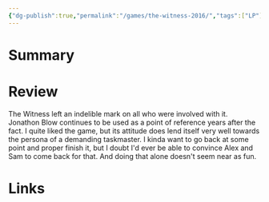 ```yaml
---
{"dg-publish":true,"permalink":"/games/the-witness-2016/","tags":["LP"],"created":"2023-12-08","updated":"2024-02-14"}
---
```



# Summary

# Review

The Witness left an indelible mark on all who were involved with it. Jonathon Blow continues to be used as a point of reference years after the fact. I quite liked the game, but its attitude does lend itself very well towards the persona of a demanding taskmaster. I kinda want to go back at some point and proper finish it, but I doubt I'd ever be able to convince Alex and Sam to come back for that. And doing that alone doesn't seem near as fun.

# Links
